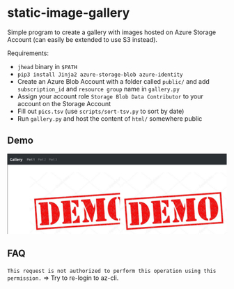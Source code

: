 # static-image-gallery

Simple program to create a gallery with images hosted on Azure Storage Account (can easily be extended to use S3 instead<!-- I'll happily accept a PR!-->).

Requirements:
 * `jhead` binary in `$PATH`
 * `pip3 install Jinja2 azure-storage-blob azure-identity`
 * Create an Azure Blob Account with a folder called `public/` and add `subscription_id` and `resource group` name in `gallery.py`
 * Assign your account role `Storage Blob Data Contributor` to your account on the Storage Account
 * Fill out `pics.tsv` (use `scripts/sort-tsv.py` to sort by date)
 * Run `gallery.py` and host the content of `html/` somewhere public

## Demo

![Showing index with sections and overview of all images](demo.png)

## FAQ

`This request is not authorized to perform this operation using this permission.` => Try to re-login to az-cli.
